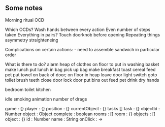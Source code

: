 ## Some notes

Morning ritual
OCD

Which OCDs?
Wash hands between every action
Even number of steps taken
Everything in pairs?
Touch doorknob before opening
Repeating things
asymmetry
straighteneing

Complications on certain actions:
    - need to assemble sandwich in particular order

What is there to do?
alarm
heap of clothes on floor to put in washing basket
make lunch
put lunch in bag
pick up bag
make breakfast
toast
cereal
feed pet
put towel on back of door; on floor in heap
leave door
light switch
goto toilet
brush teeth
close door
lock door
put bins out
feed pet
drink
dry hands

bedroom
toilet
kitchen

idle smoking animation number of drags


game : {}
    player : {}
        position : {}
        currentObject : {}
    tasks []
        task : {}
            objectId : Number
            object : Object
            complete : boolean
    rooms : []
        room : {}
            objects : []
                object : {}
                    id : Number
                    name : String
                    onClick : ->